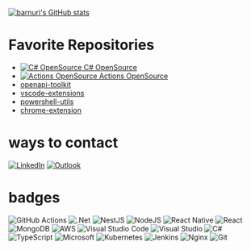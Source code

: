 [![barnuri's GitHub stats](https://github-readme-stats.vercel.app/api?username=barnuri&show_icons=true&theme=tokyonight)](https://github.com/barnuri)



# Favorite Repositories
- [![C# OpenSource](https://avatars.githubusercontent.com/u/96652325?s=64&v=4) C# OpenSource](https://github.com/csharp-opensource)
- [![Actions OpenSource](https://avatars.githubusercontent.com/u/141410533?s=64&v=4) Actions OpenSource](https://github.com/csharp-opensource)
- [openapi-toolkit](https://github.com/barnuri/openapi-toolkit)
- [vscode-extensions](https://github.com/barnuri/vscode-extensions)
- [powershell-utils](https://github.com/barnuri/powershell-utils)
- [chrome-extension](https://github.com/barnuri/chrome-extension)


# ways to contact
[![LinkedIn](https://img.shields.io/badge/linkedin-%230077B5.svg?style=for-the-badge&logo=linkedin&logoColor=white)](https://www.linkedin.com/in/barnuri/)
[![Outlook](https://img.shields.io/badge/Microsoft_Outlook-0078D4?style=for-the-badge&logo=microsoft-outlook&logoColor=white)](barnuri@hotmail.com)


# badges
![GitHub Actions](https://img.shields.io/badge/github%20actions-%232671E5.svg?style=for-the-badge&logo=githubactions&logoColor=white)
![.Net](https://img.shields.io/badge/.NET-5C2D91?style=for-the-badge&logo=.net&logoColor=white)
![NestJS](https://img.shields.io/badge/nestjs-%23E0234E.svg?style=for-the-badge&logo=nestjs&logoColor=white)
![NodeJS](https://img.shields.io/badge/node.js-6DA55F?style=for-the-badge&logo=node.js&logoColor=white)
![React Native](https://img.shields.io/badge/react_native-%2320232a.svg?style=for-the-badge&logo=react&logoColor=%2361DAFB)
![React](https://img.shields.io/badge/react-%2320232a.svg?style=for-the-badge&logo=react&logoColor=%2361DAFB)
![MongoDB](https://img.shields.io/badge/MongoDB-%234ea94b.svg?style=for-the-badge&logo=mongodb&logoColor=white)
![AWS](https://img.shields.io/badge/AWS-%23FF9900.svg?style=for-the-badge&logo=amazon-aws&logoColor=white)
![Visual Studio Code](https://img.shields.io/badge/Visual%20Studio%20Code-0078d7.svg?style=for-the-badge&logo=visual-studio-code&logoColor=white)
![Visual Studio](https://img.shields.io/badge/Visual%20Studio-5C2D91.svg?style=for-the-badge&logo=visual-studio&logoColor=white)
![C#](https://img.shields.io/badge/c%23-%23239120.svg?style=for-the-badge&logo=c-sharp&logoColor=white)
![TypeScript](https://img.shields.io/badge/typescript-%23007ACC.svg?style=for-the-badge&logo=typescript&logoColor=white)
![Microsoft](https://img.shields.io/badge/Microsoft-0078D4?style=for-the-badge&logo=microsoft&logoColor=white)
![Kubernetes](https://img.shields.io/badge/kubernetes-%23326ce5.svg?style=for-the-badge&logo=kubernetes&logoColor=white)
![Jenkins](https://img.shields.io/badge/jenkins-%232C5263.svg?style=for-the-badge&logo=jenkins&logoColor=white)
![Nginx](https://img.shields.io/badge/nginx-%23009639.svg?style=for-the-badge&logo=nginx&logoColor=white)
![Git](https://img.shields.io/badge/git-%23F05033.svg?style=for-the-badge&logo=git&logoColor=white)
